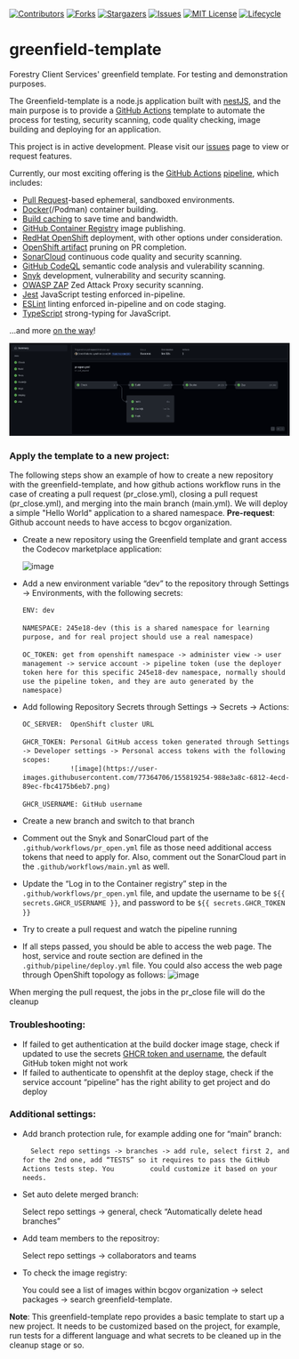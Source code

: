 <!-- PROJECT SHIELDS -->

[![Contributors](https://img.shields.io/github/contributors/bcgov/greenfield-template)](/../../graphs/contributors)
[![Forks](https://img.shields.io/github/forks/bcgov/greenfield-template)](/../../network/members)
[![Stargazers](https://img.shields.io/github/stars/bcgov/greenfield-template)](/../../stargazers)
[![Issues](https://img.shields.io/github/issues/bcgov/greenfield-template)](/../../issues)
[![MIT License](https://img.shields.io/github/license/bcgov/greenfield-template.svg)](/LICENSE.md)
[![Lifecycle](https://img.shields.io/badge/Lifecycle-Experimental-339999)](https://github.com/bcgov/repomountie/blob/master/doc/lifecycle-badges.md)

# greenfield-template
Forestry Client Services' greenfield template.  For testing and demonstration purposes.

The Greenfield-template is a node.js application built with [nestJS](https://docs.nestjs.com), and the main purpose is to provide a [GitHub Actions](https://docs.github.com/en/actions/quickstart) template to automate the process for testing, security scanning, code quality checking, image building and deploying for an application.  

This project is in active development.  Please visit our [issues](https://github.com/bcgov/greenfield-template/issues) page to view or request features.

Currently, our most exciting offering is the [GitHub Actions](https://github.com/bcgov/greenfield-template/actions) [pipeline](https://github.com/bcgov/greenfield-template/blob/main/.github/workflows/pr-open.yml), which includes:

* [Pull Request](https://github.com/bcgov/greenfield-template/pulls)-based ephemeral, sandboxed environments.
* [Docker](https://github.com/marketplace/actions/build-and-push-docker-images)(/Podman) container building.
* [Build caching](https://github.com/marketplace/actions/cache) to save time and bandwidth.
* [GitHub Container Registry](https://github.com/bcgov/greenfield-template/pkgs/container/greenfield-template) image publishing.
* [RedHat OpenShift](https://www.redhat.com/en/technologies/cloud-computing/openshift) deployment, with other options under consideration.
* [OpenShift artifact](https://github.com/bcgov/greenfield-template/blob/main/.github/workflows/pr-close.yml) pruning on PR completion.
* [SonarCloud](https://sonarcloud.io/) continuous code quality and security scanning.
* [GitHub CodeQL](https://codeql.github.com/) semantic code analysis and vulerability scanning.
* [Snyk](https://snyk.io/) development, vulnerability and security scanning.
* [OWASP ZAP](https://owasp.org/www-project-zap/) Zed Attack Proxy security scanning.
* [Jest](https://jestjs.io/) JavaScript testing enforced in-pipeline.
* [ESLint](https://eslint.org/) linting enforced in-pipeline and on code staging.
* [TypeScript](https://www.typescriptlang.org/) strong-typing for JavaScript.

...and more [on the way](https://github.com/bcgov/greenfield-template/issues)!

![Pipeline Action](.github/graphics/pr.png)

### **Apply the template to a new project**:
The following steps show an example of how to create a new repository with the greenfield-template, and how github actions workflow runs in the case of creating a pull request (pr_close.yml), closing a pull request (pr_close.yml), and merging into the main branch (main.yml). We will deploy a simple "Hello World" application to a shared namespace. **Pre-request**: Github account needs to have access to bcgov organization.   

- Create a new repository using the Greenfield template and grant access the Codecov marketplace application:

    ![image](https://user-images.githubusercontent.com/77364706/155819028-0096d3ae-d08a-44f4-b0d4-203029b46449.png)

  
- Add a new environment variable “dev” to the repository through Settings -> Environments, with the following secrets:  
    ```
    ENV: dev

    NAMESPACE: 245e18-dev (this is a shared namespace for learning purpose, and for real project should use a real namespace)

    OC_TOKEN: get from openshift namespace -> administer view -> user management -> service account -> pipeline token (use the deployer token here for this specific 245e18-dev namespace, normally should use the pipeline token, and they are auto generated by the namespace)
    ```
    
- Add following Repository Secrets through Settings -> Secrets -> Actions:  
    ```
    OC_SERVER:  OpenShift cluster URL

    GHCR_TOKEN: Personal GitHub access token generated through Settings -> Developer settings -> Personal access tokens with the following scopes:
                ![image](https://user-images.githubusercontent.com/77364706/155819254-988e3a8c-6812-4ecd-89ec-fbc4175b6eb7.png)

    GHCR_USERNAME: GitHub username
    ```

- Create a new branch and switch to that branch

- Comment out the Snyk and SonarCloud part of the `.github/workflows/pr_open.yml` file as those need additional access tokens that need to apply for. Also, comment out the SonarCloud part in the `.github/workflows/main.yml` as well.

- Update the “Log in to the Container registry” step in the `.github/workflows/pr_open.yml` file, and update the username to be `${{ secrets.GHCR_USERNAME }}`, and password to be `${{ secrets.GHCR_TOKEN }}`

- Try to create a pull request and watch the pipeline running

- If all steps passed, you should be able to access the web page. 
    The host, service and route section are defined in the `.github/pipeline/deploy.yml` file. 
    You could also access the web page through OpenShift topology as follows:
    ![image](https://user-images.githubusercontent.com/77364706/155819645-23b66bfc-0a83-45d2-a1c6-8742a784a391.png)

When merging the pull request, the jobs in the pr_close file will do the cleanup  

### **Troubleshooting**:
- If failed to get authentication at the build docker image stage, check if updated to use the secrets [GHCR token and username](https://github.com/marketplace/actions/docker-build-push-action), the default GitHub token might not work
- If failed to authenticate to openshfit at the deploy stage, check if the service account “pipeline” has the right ability to get project and do deploy

### **Additional settings**:
- Add branch protection rule, for example adding one for “main” branch:    

        Select repo settings -> branches -> add rule, select first 2, and for the 2nd one, add “TESTS” so it requires to pass the GitHub Actions tests step. You         could customize it based on your needs.

- Set auto delete merged branch:    

    Select repo settings -> general, check “Automatically delete head branches” 

- Add team members to the repositroy:  
  
    Select repo settings -> collaborators and teams

- To check the image registry:  

    You could see a list of images within bcgov organization -> select packages -> search greenfield-template.   



**Note**: This greenfield-template repo provides a basic template to start up a new project. It needs to be customized based on the project, for example, run tests for a different language and what secrets to be cleaned up in the cleanup stage or so.
